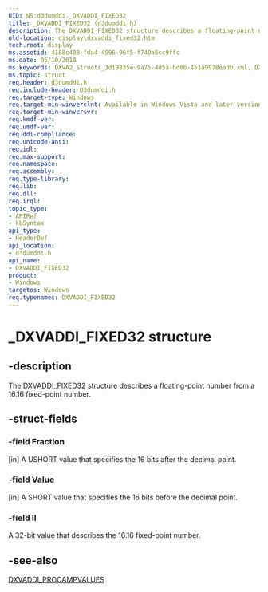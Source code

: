 ```yaml
---
UID: NS:d3dumddi._DXVADDI_FIXED32
title: _DXVADDI_FIXED32 (d3dumddi.h)
description: The DXVADDI_FIXED32 structure describes a floating-point number from a 16.16 fixed-point number.
old-location: display\dxvaddi_fixed32.htm
tech.root: display
ms.assetid: 4188c488-fda4-4596-96f5-f740a5cc9ffc
ms.date: 05/10/2018
ms.keywords: DXVA2_Structs_3d19835e-9a75-4d5a-bd6b-451a9978eadb.xml, DXVADDI_FIXED32, DXVADDI_FIXED32 structure [Display Devices], _DXVADDI_FIXED32, d3dumddi/DXVADDI_FIXED32, display.dxvaddi_fixed32
ms.topic: struct
req.header: d3dumddi.h
req.include-header: D3dumddi.h
req.target-type: Windows
req.target-min-winverclnt: Available in Windows Vista and later versions of the Windows operating systems.
req.target-min-winversvr: 
req.kmdf-ver: 
req.umdf-ver: 
req.ddi-compliance: 
req.unicode-ansi: 
req.idl: 
req.max-support: 
req.namespace: 
req.assembly: 
req.type-library: 
req.lib: 
req.dll: 
req.irql: 
topic_type:
- APIRef
- kbSyntax
api_type:
- HeaderDef
api_location:
- d3dumddi.h
api_name:
- DXVADDI_FIXED32
product:
- Windows
targetos: Windows
req.typenames: DXVADDI_FIXED32
---
```


# _DXVADDI_FIXED32 structure


## -description


The DXVADDI_FIXED32 structure describes a floating-point number from a 16.16 fixed-point number. 


## -struct-fields




### -field Fraction

[in] A USHORT value that specifies the 16 bits after the decimal point.


### -field Value

[in] A SHORT value that specifies the 16 bits before the decimal point. 


### -field ll

A 32-bit value that describes the 16.16 fixed-point number.


## -see-also




<a href="https://docs.microsoft.com/windows-hardware/drivers/ddi/content/d3dumddi/ns-d3dumddi-_dxvaddi_procampvalues">DXVADDI_PROCAMPVALUES</a>
 

 

